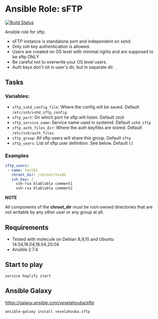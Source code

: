 # Ansible Role: sFTP

[![Build Status](https://travis-ci.org/VeselaHouba/ansible-role-sftp.svg?branch=master)](https://travis-ci.org/VeselaHouba/ansible-role-sftp)

Ansible role for sftp.

- sFTP instance is standalone port and independent on sshd.
- Only ssh key authentication is allowed.
- Users are created on OS level with minimal rights and are supposed to be sftp ONLY
- Be careful not to overwrite your OS level users.
- Auth keys don't sit in user's dir, but in separate dir.


## Tasks
### Variables:
- `sftp_sshd_config_file`: Where the config will be saved. Default `/etc/ssh/sshd_sftp_config`
- `sftp_port`: On which port he sftp will listen. Default `2020`
- `sftp_service_name`: Service name used in systemd. Default `sshd_sftp`
- `sftp_auth_files_dir`: Where the auth keyfiles are stored. Default `/etc/ssh/auth_files`
- `sftp_group`: All sftp users will share this group. Default `sftp`
- `sftp_users`: List of sftp user definition. See below. Default `[]`

### Examples
```yaml
sftp_users:
 - name: test01
   chroot_dir: /chroot/tes01
   ssh_key: |
     ssh-rsa blablabla comment1
     ssh-rsa blablabla comment2
```

**NOTE**

All components of the **chroot_dir** must be root-owned directories that are not writable by any other user or any group at all.

## Requirements
- Tested with molecule on Debian 8,9,10 and Ubuntu 14.04,16.04,18.04,20.04
- Ansible 2.7.4

## Start to play
```
service heplify start
```

## Ansible Galaxy
https://galaxy.ansible.com/veselahouba/sftp
```
ansible-galaxy install veselahouba.sftp
```

